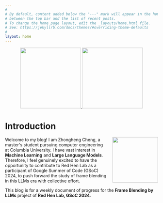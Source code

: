 ```yaml
---
#
# By default, content added below the "---" mark will appear in the home page
# between the top bar and the list of recent posts.
# To change the home page layout, edit the _layouts/home.html file.
# See: https://jekyllrb.com/docs/themes/#overriding-theme-defaults
#
layout: home
---
```


<center>
    <a href="https://g.co/gsoc">
        <img src="{{ 'img/gsoc_logo.png' | relative_url }}" height="200"/>
    </a>
    <a href="https://www.redhenlab.org/home">
        <img src="{{ 'img/redhenlab_logo.png' | relative_url }}" height="200"/>
    </a>
</center>

# Introduction

<img src="{{ 'img/head.jpg' | relative_url }}" align="right" style="height: 150px; margin-left: 20px;"/>

Welcome to my blog! I am Zhongheng Cheng, a master's student pursuing computer engineering at Columbia University. I have vast interest in **Machine Learning** and **Large Language Models**. Therefore, I feel genuinely excited to have the opportunity to contribute to Red Hen Lab as a participant of Google Summer of Code (GSoC) 2024, to push forward the study of frame blending in this LLMs era with collective effort.

This blog is for a weekly document of progress for the **Frame Blending by LLMs** project of **Red Hen Lab, GSoC 2024**. 